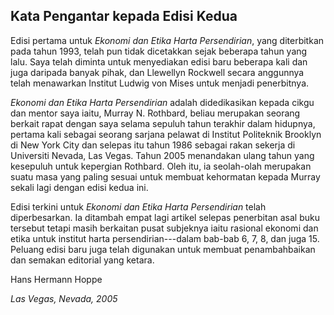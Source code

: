 ## Kata Pengantar kepada Edisi Kedua

Edisi pertama untuk *Ekonomi dan Etika Harta Persendirian*, yang diterbitkan pada tahun 1993, telah pun tidak dicetakkan sejak beberapa tahun yang lalu. Saya telah diminta untuk menyediakan edisi baru beberapa kali dan juga daripada banyak pihak, dan Llewellyn Rockwell secara anggunnya telah menawarkan Institut Ludwig von Mises untuk menjadi penerbitnya.

*Ekonomi dan Etika Harta Persendirian* adalah didedikasikan kepada cikgu dan mentor saya iaitu, Murray N. Rothbard, beliau merupakan seorang berkait rapat dengan saya selama sepuluh tahun terakhir dalam hidupnya, pertama kali sebagai seorang sarjana pelawat di Institut Politeknik Brooklyn di New York City dan selepas itu tahun 1986 sebagai rakan sekerja di Universiti Nevada, Las Vegas. Tahun 2005 menandakan ulang tahun yang kesepuluh untuk kepergian Rothbard. Oleh itu, ia seolah-olah merupakan suatu masa yang paling sesuai untuk membuat kehormatan kepada Murray sekali lagi dengan edisi kedua ini.

Edisi terkini untuk *Ekonomi dan Etika Harta Persendirian* telah diperbesarkan. Ia ditambah empat lagi artikel selepas penerbitan asal buku tersebut tetapi masih berkaitan pusat subjeknya iaitu rasional ekonomi dan etika untuk institut harta persendirian\---dalam bab-bab 6, 7, 8, dan juga 15. Peluang edisi baru juga telah digunakan untuk membuat penambahbaikan dan semakan editorial yang ketara.

Hans Hermann Hoppe

*Las Vegas, Nevada, 2005*
